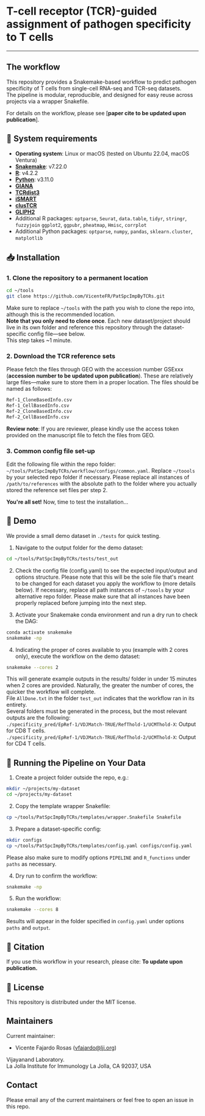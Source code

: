 # T-cell receptor (TCR)-guided assignment of pathogen specificity to T cells
------------

The workflow
------------

This repository provides a Snakemake-based workflow to predict pathogen specificity of T cells from single-cell RNA-seq and TCR-seq datasets.<br/>
The pipeline is modular, reproducible, and designed for easy reuse across projects via a wrapper Snakefile.

For details on the workflow, please see [**paper cite to be updated upon publication**].


🔧 System requirements
------------

* **Operating system**: Linux or macOS (tested on Ubuntu 22.04, macOS Ventura)
* **[Snakemake](https://snakemake.readthedocs.io/en/stable/index.html)**: v7.22.0
* **[R](https://cran.r-project.org/)**: v4.2.2
* **[Python](https://cran.r-project.org/)**: v3.11.0
* **[GIANA](https://github.com/s175573/GIANA)**
* **[TCRdist3](https://tcrdist3.readthedocs.io/en/latest/)**
* **[iSMART](https://github.com/s175573/iSMART)**
* **[clusTCR](https://github.com/svalkiers/clusTCR)**
* **[GLIPH2](http://50.255.35.37:8080/)**
* Additional R packages: `optparse`, `Seurat`, `data.table`, `tidyr`, `stringr`, `fuzzyjoin` `ggplot2`, `ggpubr`, `pheatmap`, `Hmisc`, `corrplot`
* Additional Python packages: `optparse`, `numpy`, `pandas`, `sklearn.cluster`, `matplotlib`

📥 Installation
------------
### 1. Clone the repository to a permanent location
```bash
cd ~/tools
git clone https://github.com/VicenteFR/PatSpcImpByTCRs.git
```
Make sure to replace `~/tools` with the path you wish to clone the repo into, although this is the recommended location.<br>
**Note that you only need to clone once**. Each new dataset/project should live in its own folder and reference this repository through the dataset-specific config file—see below.<br/>
This step takes ~1 minute.

### 2. Download the TCR reference sets
Please fetch the files through GEO with the accession number GSExxx (**accession number to be updated upon publication**). These are relatively large files—make sure to store them in a proper location. The files should be named as follows:

```bash
Ref-1_CloneBasedInfo.csv
Ref-1_CellBasedInfo.csv
Ref-2_CloneBasedInfo.csv
Ref-2_CellBasedInfo.csv
```

**Review note**: If you are reviewer, please kindly use the access token provided on the manuscript file to fetch the files from GEO.

### 3. Common config file set-up
Edit the following file within the repo folder: `~/tools/PatSpcImpByTCRs/workflow/configs/common.yaml`. Replace `~/toools` by your selected repo folder if necessary. Please replace all instances of `/path/to/references` with the absolute path to the folder where you actually stored the reference set files per step 2.

**You're all set!** Now, time to test the installation...


🧪 Demo
------------

We provide a small demo dataset in `./tests` for quick testing.

1. Navigate to the output folder for the demo dataset:
```bash
cd ~/tools/PatSpcImpByTCRs/tests/test_out
```

2. Check the config file (config.yaml) to see the expected input/output and options structure. Please note that this will be the sole file that's meant to be changed for each dataset you apply the workflow to (more details below). If necessary, replace all path instances of `~/toools` by your alternative repo folder. Please make sure that all instances have been properly replaced before jumping into the next step.

3. Activate your Snakemake conda environment and run a dry run to check the DAG:
```bash
conda activate snakemake
snakemake -np
```
4. Indicating the proper of cores available to you (example with 2 cores only), execute the workflow on the demo dataset:
```bash
snakemake --cores 2
```
This will generate example outputs in the results/ folder in under 15 minutes when 2 cores are provided. Naturally, the greater the number of cores, the quicker the workflow will complete.<br/>
File `AllDone.txt` in the folder `test_out` indicates that the workflow ran in its entirety.<br/>
Several folders must be generated in the process, but the most relevant outputs are the following:<br/>
`./specificity_pred/EpRef-1/VDJMatch-TRUE/RefThold-1/UCMThold-X`: Output for CD8 T cells.<br/>
`./specificity_pred/EpRef-1/VDJMatch-TRUE/RefThold-2/UCMThold-X`: Output for CD4 T cells.

🚀 Running the Pipeline on Your Data
------------

1. Create a project folder outside the repo, e.g.:
```bash
mkdir ~/projects/my-dataset
cd ~/projects/my-dataset
```

2. Copy the template wrapper Snakefile:
```bash
cp ~/tools/PatSpcImpByTCRs/templates/wrapper.Snakefile Snakefile
```

3. Prepare a dataset-specific config:
```bash
mkdir configs
cp ~/tools/PatSpcImpByTCRs/templates/config.yaml configs/config.yaml
```
Please also make sure to modify options `PIPELINE` and `R_functions` under `paths` as necessary.

4. Dry run to confirm the workflow:
```bash
snakemake -np
```

5. Run the workflow:
```bash
snakemake --cores 8
```

Results will appear in the folder specified in `config.yaml` under options `paths` and `output`.


📄 Citation
--------------

If you use this workflow in your research, please cite:
**To update upon publication.**

📜 License
--------------
This repository is distributed under the MIT license.

Maintainers
-----------

Current maintainer:
* Vicente Fajardo Rosas (vfajardo@lji.org) 

Vijayanand Laboratory.  
La Jolla Institute for Immunology La Jolla, CA 92037, USA


Contact
-----------
Please email any of the current maintainers or feel free to open an issue in this repo.
